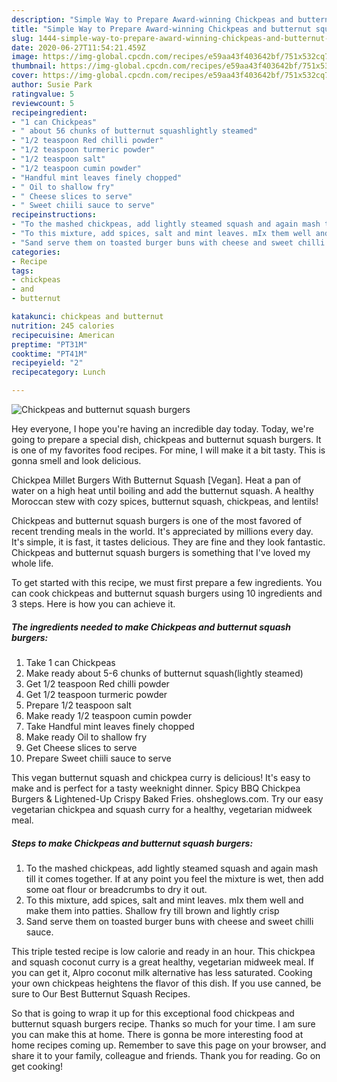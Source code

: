 ```yaml
---
description: "Simple Way to Prepare Award-winning Chickpeas and butternut squash burgers"
title: "Simple Way to Prepare Award-winning Chickpeas and butternut squash burgers"
slug: 1444-simple-way-to-prepare-award-winning-chickpeas-and-butternut-squash-burgers
date: 2020-06-27T11:54:21.459Z
image: https://img-global.cpcdn.com/recipes/e59aa43f403642bf/751x532cq70/chickpeas-and-butternut-squash-burgers-recipe-main-photo.jpg
thumbnail: https://img-global.cpcdn.com/recipes/e59aa43f403642bf/751x532cq70/chickpeas-and-butternut-squash-burgers-recipe-main-photo.jpg
cover: https://img-global.cpcdn.com/recipes/e59aa43f403642bf/751x532cq70/chickpeas-and-butternut-squash-burgers-recipe-main-photo.jpg
author: Susie Park
ratingvalue: 5
reviewcount: 5
recipeingredient:
- "1 can Chickpeas"
- " about 56 chunks of butternut squashlightly steamed"
- "1/2 teaspoon Red chilli powder"
- "1/2 teaspoon turmeric powder"
- "1/2 teaspoon salt"
- "1/2 teaspoon cumin powder"
- "Handful mint leaves finely chopped"
- " Oil to shallow fry"
- " Cheese slices to serve"
- " Sweet chiili sauce to serve"
recipeinstructions:
- "To the mashed chickpeas, add lightly steamed squash and again mash till it comes together. If at any point you feel the mixture is wet, then add some oat flour or breadcrumbs to dry it out."
- "To this mixture, add spices, salt and mint leaves. mIx them well and make them into patties. Shallow fry till brown and lightly crisp"
- "Sand serve them on toasted burger buns with cheese and sweet chilli sauce."
categories:
- Recipe
tags:
- chickpeas
- and
- butternut

katakunci: chickpeas and butternut 
nutrition: 245 calories
recipecuisine: American
preptime: "PT31M"
cooktime: "PT41M"
recipeyield: "2"
recipecategory: Lunch

---
```



![Chickpeas and butternut squash burgers](https://img-global.cpcdn.com/recipes/e59aa43f403642bf/751x532cq70/chickpeas-and-butternut-squash-burgers-recipe-main-photo.jpg)

Hey everyone, I hope you're having an incredible day today. Today, we're going to prepare a special dish, chickpeas and butternut squash burgers. It is one of my favorites food recipes. For mine, I will make it a bit tasty. This is gonna smell and look delicious.

Chickpea Millet Burgers With Butternut Squash [Vegan]. Heat a pan of water on a high heat until boiling and add the butternut squash. A healthy Moroccan stew with cozy spices, butternut squash, chickpeas, and lentils!

Chickpeas and butternut squash burgers is one of the most favored of recent trending meals in the world. It's appreciated by millions every day. It's simple, it is fast, it tastes delicious. They are fine and they look fantastic. Chickpeas and butternut squash burgers is something that I've loved my whole life.


To get started with this recipe, we must first prepare a few ingredients. You can cook chickpeas and butternut squash burgers using 10 ingredients and 3 steps. Here is how you can achieve it.

<!--inarticleads1-->

##### The ingredients needed to make Chickpeas and butternut squash burgers:

1. Take 1 can Chickpeas
1. Make ready  about 5-6 chunks of butternut squash(lightly steamed)
1. Get 1/2 teaspoon Red chilli powder
1. Get 1/2 teaspoon turmeric powder
1. Prepare 1/2 teaspoon salt
1. Make ready 1/2 teaspoon cumin powder
1. Take Handful mint leaves finely chopped
1. Make ready  Oil to shallow fry
1. Get  Cheese slices to serve
1. Prepare  Sweet chiili sauce to serve


This vegan butternut squash and chickpea curry is delicious! It&#39;s easy to make and is perfect for a tasty weeknight dinner. Spicy BBQ Chickpea Burgers &amp; Lightened-Up Crispy Baked Fries. ohsheglows.com. Try our easy vegetarian chickpea and squash curry for a healthy, vegetarian midweek meal. 

<!--inarticleads2-->

##### Steps to make Chickpeas and butternut squash burgers:

1. To the mashed chickpeas, add lightly steamed squash and again mash till it comes together. If at any point you feel the mixture is wet, then add some oat flour or breadcrumbs to dry it out.
1. To this mixture, add spices, salt and mint leaves. mIx them well and make them into patties. Shallow fry till brown and lightly crisp
1. Sand serve them on toasted burger buns with cheese and sweet chilli sauce.


This triple tested recipe is low calorie and ready in an hour. This chickpea and squash coconut curry is a great healthy, vegetarian midweek meal. If you can get it, Alpro coconut milk alternative has less saturated. Cooking your own chickpeas heightens the flavor of this dish. If you use canned, be sure to Our Best Butternut Squash Recipes. 

So that is going to wrap it up for this exceptional food chickpeas and butternut squash burgers recipe. Thanks so much for your time. I am sure you can make this at home. There is gonna be more interesting food at home recipes coming up. Remember to save this page on your browser, and share it to your family, colleague and friends. Thank you for reading. Go on get cooking!
